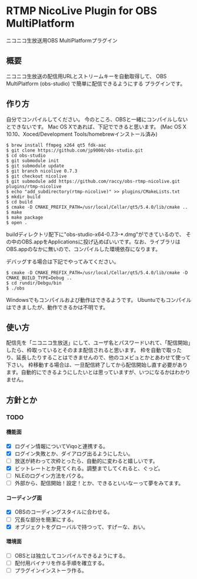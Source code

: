 # RTMP NicoLive Plugin for OBS MultiPlatform

ニコニコ生放送用OBS MultiPlatformプラグイン

## 概要

ニコニコ生放送の配信用URLとストリームキーを自動取得して、
OBS MultiPlatform (obs-studio) で簡単に配信できるようにする
プラグインです。

## 作り方

自分でコンパイルしてください。
今のところ、OBSと一緒にコンパイルしないとできないです。
Mac OS Xであれば、下記でできると思います。
(Mac OS X 10.10、Xoced/Development Tools/homebrewインストール済み)

```
$ brew install ffmpeg x264 qt5 fdk-aac
$ git clone https://github.com/jp9000/obs-studio.git
$ cd obs-studio
$ git submodule init
$ git submodule update
$ git branch nicolive 0.7.3
$ git checkout nicolive
$ git submodule add https://github.com/raccy/obs-rtmp-nicolive.git plugins/rtmp-nicolive
$ echo "add_subdirectory(rtmp-nicolive)" >> plugins/CMakeLists.txt
$ mkdir build
$ cd build
$ cmake -D CMAKE_PREFIX_PATH=/usr/local/Cellar/qt5/5.4.0/lib/cmake ..
$ make
$ make package
$ open .
```

buildディレクトリ配下に"obs-studio-x64-0.7.3-*.dmg"ができているので、
その中のOBS.appをApplicationsに投げ込めばいいです。なお、ライブラリはOBS.appのなかに無いので、コンパイルした環境依存になります。

デバッグする場合は下記でやってみてください。

```
$ cmake -D CMAKE_PREFIX_PATH=/usr/local/Cellar/qt5/5.4.0/lib/cmake -D CMAKE_BUILD_TYPE=Debug ..
$ cd rundir/Debgu/bin
$ ./obs
```

Windowsでもコンパイルおよび動作はできるようです。
Ubuntuでもコンパイルはできましたが、動作できるかは不明です。

## 使い方

配信先を「ニコニコ生放送」にして、ユーザ名とパスワードいれて、「配信開始」したら、枠取っているとそのまま配信されると思います。
枠を自動で取ったり、延長したりすることはできませんので、他のコメビュとかとあわせて使って下さい。
枠移動する場合は、一旦配信終了してから配信開始し直す必要があります。自動的にできるようにしたいとは思っていますが、いつになるかはわかりません。

## 方針とか

### TODO

#### 機能面

* [x] ログイン情報についてViqoと連携する。
* [x] ログイン失敗とか、ダイアログ出るようにしたい。
* [ ] 放送が終わって次枠とったら、自動的に変わると嬉しいです。
* [x] ビットレートとか見てくれる。調整までしてくれると、ぐっど。
* [ ] NLEのログイン方法をパクる。
* [ ] 外部から、配信開始！設定！とか、できるといいなーって夢をみてます。

#### コーディング面

* [x] OBSのコーディングスタイルに合わせる。
* [ ] 冗長な部分を簡潔にする。
* [x] オブジェクトをグローバルで持つって、すげーな、おい。

#### 環境面

* [ ] OBSとは独立してコンパイルできるようにする。
* [ ] 配付用バイナリを作る手順を確立する。
* [ ] プラグインインストーラ作る。
